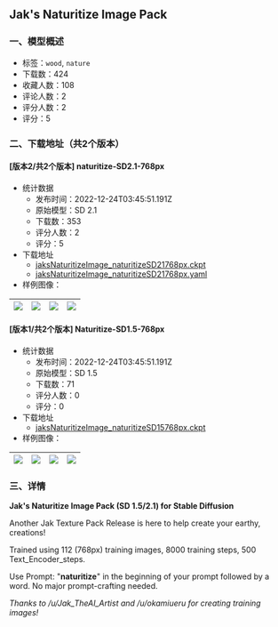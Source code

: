 ## Jak's Naturitize Image Pack
### 一、模型概述

- 标签：`wood`, `nature`
- 下载数：424
- 收藏人数：108
- 评论人数：2
- 评分人数：2
- 评分：5

### 二、下载地址（共2个版本）

#### [版本2/共2个版本] naturitize-SD2.1-768px

- 统计数据
  - 发布时间：2022-12-24T03:45:51.191Z
  - 原始模型：SD 2.1
  - 下载数：353
  - 评分人数：2
  - 评分：5
- 下载地址
  - [jaksNaturitizeImage_naturitizeSD21768px.ckpt](https://civitai.com/api/download/models/2525)
  - [jaksNaturitizeImage_naturitizeSD21768px.yaml](https://civitai.com/api/download/models/2525?type=Config&format=Other)
- 样例图像：

| <img src="https://image.civitai.com/xG1nkqKTMzGDvpLrqFT7WA/285a7923-4b25-417d-ab1f-a32df3065000/width=450/18264.jpeg" /> | <img src="https://image.civitai.com/xG1nkqKTMzGDvpLrqFT7WA/bb47cf0d-c171-4cc7-3d21-ab1b12c4b200/width=450/18270.jpeg" /> | <img src="https://image.civitai.com/xG1nkqKTMzGDvpLrqFT7WA/9beb5385-c5f6-42e4-90f8-10347d935600/width=450/18269.jpeg" /> | <img src="https://image.civitai.com/xG1nkqKTMzGDvpLrqFT7WA/b3749b63-ffb5-4599-d02c-08379178e900/width=450/18268.jpeg" /> |
| ---- | ---- | ---- | ---- |

#### [版本1/共2个版本] Naturitize-SD1.5-768px

- 统计数据
  - 发布时间：2022-12-24T03:45:51.191Z
  - 原始模型：SD 1.5
  - 下载数：71
  - 评分人数：0
  - 评分：0
- 下载地址
  - [jaksNaturitizeImage_naturitizeSD15768px.ckpt](https://civitai.com/api/download/models/2526)
- 样例图像：

| <img src="https://image.civitai.com/xG1nkqKTMzGDvpLrqFT7WA/66f74fcc-b811-4973-a888-c0e8b6ac2700/width=450/18275.jpeg" /> | <img src="https://image.civitai.com/xG1nkqKTMzGDvpLrqFT7WA/520ecb40-f1d2-42a8-dfbd-d3cd74a5aa00/width=450/18274.jpeg" /> | <img src="https://image.civitai.com/xG1nkqKTMzGDvpLrqFT7WA/d61d9f32-a05c-41d8-e15f-be1b4f9f6c00/width=450/18273.jpeg" /> | <img src="https://image.civitai.com/xG1nkqKTMzGDvpLrqFT7WA/99b5c530-dd20-4be3-e435-bfda485d0700/width=450/18272.jpeg" /> |
| ---- | ---- | ---- | ---- |


### 三、详情
<strong>Jak's Naturitize Image Pack (SD 1.5/2.1) for Stable Diffusion</strong><p>Another Jak Texture Pack Release is here to help create your earthy, creations!</p><p>Trained using 112 (768px) training images, 8000 training steps, 500 Text_Encoder_steps.</p><p>Use Prompt: "<strong>naturitize</strong>" in the beginning of your prompt followed by a word. No major prompt-crafting needed.</p><p><em>Thanks to /u/Jak_TheAI_Artist and /u/okamiueru for creating training images!</em></p>